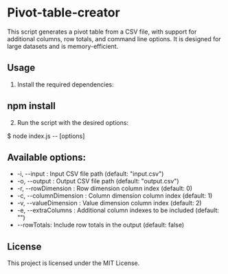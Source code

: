 # Pivot-table-creator

This script generates a pivot table from a CSV file, with support for additional columns, row totals, and command line options. It is designed for large datasets and is memory-efficient.

## Usage

1. Install the required dependencies:

## npm install

2. Run the script with the desired options:

$ node index.js -- [options]

## Available options:

- -i, --input <inputFile>: Input CSV file path (default: "input.csv")
- -o, --output <outputFile>: Output CSV file path (default: "output.csv")
- -r, --rowDimension <rowIndex>: Row dimension column index (default: 0)
- -c, --columnDimension <columnIndex>: Column dimension column index (default: 1)
- -v, --valueDimension <valueIndex>: Value dimension column index (default: 2)
- -e, --extraColumns <columnIndexes>: Additional column indexes to be included (default: "")
- --rowTotals: Include row totals in the output (default: false)

## License

This project is licensed under the MIT License.